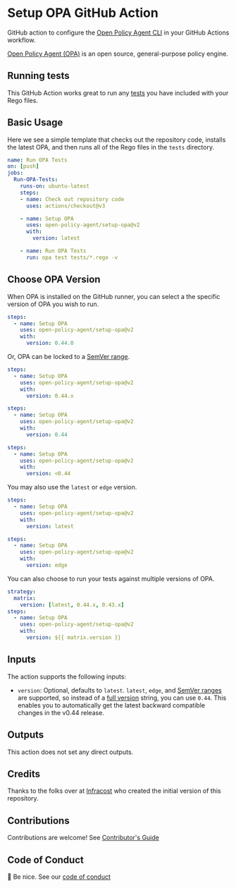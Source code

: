 # Setup OPA GitHub Action

GitHub action to configure the [Open Policy Agent CLI](https://www.openpolicyagent.org/docs/latest/cli/) in your GitHub Actions workflow.

[Open Policy Agent (OPA)](https://github.com/open-policy-agent/opa) is an open source, general-purpose policy engine.

## Running tests

This GitHub Action works great to run any [tests](https://www.openpolicyagent.org/docs/latest/policy-testing/) you have included with your Rego files.

## Basic Usage

Here we see a simple template that checks out the repository code, installs the latest OPA, and then runs all of the Rego files in the `tests` directory.

```yml
name: Run OPA Tests
on: [push]
jobs:
  Run-OPA-Tests:
    runs-on: ubuntu-latest
    steps:
    - name: Check out repository code
      uses: actions/checkout@v3

    - name: Setup OPA
      uses: open-policy-agent/setup-opa@v2
      with:
        version: latest

    - name: Run OPA Tests
      run: opa test tests/*.rego -v
```

## Choose OPA Version

When OPA is installed on the GitHub runner, you can select a the specific version of OPA you wish to run.

```yml
steps:
  - name: Setup OPA
    uses: open-policy-agent/setup-opa@v2
    with:
      version: 0.44.0
```

Or, OPA can be locked to a [SemVer range](https://www.npmjs.com/package/semver#ranges).

```yml
steps:
  - name: Setup OPA
    uses: open-policy-agent/setup-opa@v2
    with:
      version: 0.44.x
```

```yml
steps:
  - name: Setup OPA
    uses: open-policy-agent/setup-opa@v2
    with:
      version: 0.44
```

```yml
steps:
  - name: Setup OPA
    uses: open-policy-agent/setup-opa@v2
    with:
      version: <0.44
```

You may also use the `latest` or `edge` version.

```yml
steps:
  - name: Setup OPA
    uses: open-policy-agent/setup-opa@v2
    with:
      version: latest
```

```yml
steps:
  - name: Setup OPA
    uses: open-policy-agent/setup-opa@v2
    with:
      version: edge
```

You can also choose to run your tests against multiple versions of OPA.

```yml
strategy:
  matrix:
    version: [latest, 0.44.x, 0.43.x]
steps:
  - name: Setup OPA
    uses: open-policy-agent/setup-opa@v2
    with:
      version: ${{ matrix.version }}
```

## Inputs

The action supports the following inputs:

- `version`: Optional, defaults to `latest`.  `latest`, `edge`, and [SemVer ranges](https://www.npmjs.com/package/semver#ranges) are supported, so instead of a [full version](https://github.com/open-policy-agent/opa/releases) string, you can use `0.44`. This enables you to automatically get the latest backward compatible changes in the v0.44 release.

## Outputs

This action does not set any direct outputs.

## Credits

Thanks to the folks over at [Infracost](https://github.com/infracost/infracost) who created the initial version of this repository.

## Contributions
Contributions are welcome! See [Contributor's Guide](https://www.openpolicyagent.org/docs/latest/contributing/)

## Code of Conduct
👋 Be nice. See our [code of conduct](https://github.com/open-policy-agent/opa/blob/main/CODE_OF_CONDUCT.md)
